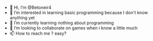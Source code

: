 - 👋 Hi, I’m @Betoneir4
- 👀 I’m interested in learning basic programming because I don't know anything yet
- 🌱 I’m currently learning nothing about programming
- 💞️ I’m looking to collaborate on games when i know a little much
- 📫 How to reach me ? easy?

<!---
Betoneir4/Betoneir4 is a ✨ special ✨ repository because its `README.md` (this file) appears on your GitHub profile.
You can click the Preview link to take a look at your changes.
--->
